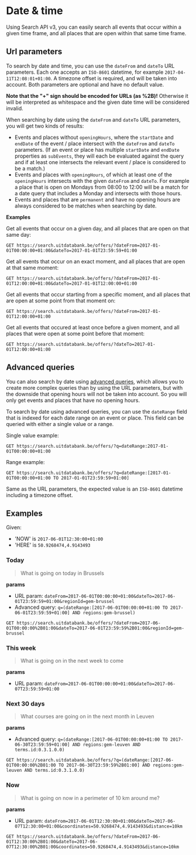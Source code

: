 # Date & time

Using Search API v3, you can easily search all events that occur within a given time frame, and all places that are open within that same time frame.

## Url parameters

To search by date and time, you can use the `dateFrom` and `dateTo` URL parameters. Each one accepts an `ISO-8601` datetime, for example `2017-04-11T12:08:01+01:00`. A timezone offset is required, and will be taken into account. Both parameters are optional and have no default value.

**Note that the "+" sign should be encoded for URLs \(as %2B\)!** Otherwise it will be interpreted as whitespace and the given date time will be considered invalid.

When searching by date using the `dateFrom` and `dateTo` URL parameters, you will get two kinds of results:

* Events and places without `openingHours`, where the `startDate` and `endDate` of the event / place intersect with the `dateFrom` and `dateTo` parameters. \(If an event or place has multiple `startDate` and `endDate` properties as `subEvents`, they will each be evaluated against the query and if at least one intersects the relevant event / place is considered to be a match.\)
* Events and places with `openingHours`, of which at least one of the `openingHours` intersects with the given `dateFrom` and `dateTo`. For example a place that is open on Mondays from 08:00 to 12:00 will be a match for a date query that includes a Monday and intersects with those hours.
* Events and places that are `permanent`  and have no opening hours are always considered to be matches when searching by date.

**Examples**

Get all events that occur on a given day, and all places that are open on that same day:

```
GET https://search.uitdatabank.be/offers/?dateFrom=2017-01-01T00:00:00+01:00&dateTo=2017-01-01T23:59:59+01:00
```

Get all events that occur on an exact moment, and all places that are open at that same moment:

```
GET https://search.uitdatabank.be/offers/?dateFrom=2017-01-01T12:00:00+01:00&dateTo=2017-01-01T12:00:00+01:00
```

Get all events that occur starting from a specific moment, and all places that are open at some point from that moment on:

```
GET https://search.uitdatabank.be/offers/?dateFrom=2017-01-01T12:00:00+01:00
```

Get all events that occured at least once before a given moment, and all places that were open at some point before that moment:

```
GET https://search.uitdatabank.be/offers/?dateTo=2017-01-01T12:00:00+01:00
```

## Advanced queries

You can also search by date using [advanced queries](/advanced-queries.md), which allows you to create more complex queries than by using the URL parameters, but with the downside that opening hours will not be taken into account. So you will only get events and places that have no opening hours.

To search by date using advanced queries, you can use the `dateRange` field that is indexed for each date range on an event or place. This field can be queried with either a single value or a range.

Single value example:

```
GET https://search.uitdatabank.be/offers/?q=dateRange:2017-01-01T00:00:00+01:00
```

Range example:

```
GET https://search.uitdatabank.be/offers/?q=dateRange:[2017-01-01T00:00:00+01:00 TO 2017-01-01T23:59:59+01:00]
```

Same as the URL parameters, the expected value is an `ISO-8601` datetime including a timezone offset.

## Examples
Given: 
- 'NOW' is `2017-06-01T12:30:00+01:00`
- 'HERE' is `50.9268474,4.9143493`

### Today
> What is going on today in Brussels

**params**
- URL param: `dateFrom=2017-06-01T00:00:00+01:00&dateTo=2017-06-01T23:59:59+01:00&regionId=gem-brussel`
- Advanced query: `q=(dateRange:[2017-06-01T00:00:00+01:00 TO 2017-06-01T23:59:59+01:00] AND regions:gem-brussel)`

```
GET https://search.uitdatabank.be/offers/?dateFrom=2017-06-01T00:00:00%2B01:00&dateTo=2017-06-01T23:59:59%2B01:00&regionId=gem-brussel
```


### This week
> What is going on in the next week to come

**params**
- URL param: `dateFrom=2017-06-01T00:00:00+01:00&dateTo=2017-06-07T23:59:59+01:00`

### Next 30 days
> What courses are going on in the next month in Leuven

**params**
- Advanced query: `q=(dateRange:[2017-06-01T00:00:00+01:00 TO 2017-06-30T23:59:59+01:00] AND regions:gem-leuven AND terms.id:0.3.1.0.0)`

```
GET https://search.uitdatabank.be/offers/?q=(dateRange:[2017-06-01T00:00:00%2B01:00 TO 2017-06-30T23:59:59%2B01:00] AND regions:gem-leuven AND terms.id:0.3.1.0.0)
```

### Now
> What is going on now in a perimeter of 10 km around me?

**params**
- URL param: `dateFrom=2017-06-01T12:30:00+01:00&dateTo=2017-06-07T12:30:00+01:00&coordinates=50.9268474,4.9143493&distance=10km`

```
GET https://search.uitdatabank.be/offers/?dateFrom=2017-06-01T12:30:00%2B01:00&dateTo=2017-06-07T12:30:00%2B01:00&coordinates=50.9268474,4.9143493&distance=10km
```